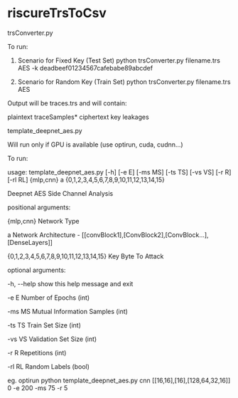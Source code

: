 # riscureTrsToCsv

trsConverter.py

To run:

1. Scenario for Fixed Key (Test Set)
python trsConverter.py filename.trs AES -k deadbeef01234567cafebabe89abcdef

2. Scenario for Random Key (Train Set)
python trsConverter.py filename.trs AES

Output will be traces.trs and will contain:

plaintext traceSamples* ciphertext key leakages


template_deepnet_aes.py

Will run only if GPU is available (use optirun, cuda, cudnn...)

To run:

usage: template_deepnet_aes.py [-h] [-e E] [-ms MS] [-ts TS] [-vs VS] [-r R]
                               [-rl RL]
                               {mlp,cnn} a
                               {0,1,2,3,4,5,6,7,8,9,10,11,12,13,14,15}

Deepnet AES Side Channel Analysis

positional arguments:

  {mlp,cnn}             Network Type
  
  a                     Network Architecture - [[convBlock1],[ConvBlock2],[ConvBlock...],[DenseLayers]]
                        
  {0,1,2,3,4,5,6,7,8,9,10,11,12,13,14,15}
                        Key Byte To Attack

optional arguments:

  -h, --help            show this help message and exit

  -e E                  Number of Epochs (int)

  -ms MS                Mutual Information Samples (int)

  -ts TS                Train Set Size (int)

  -vs VS                Validation Set Size (int)

  -r R                  Repetitions (int)

  -rl RL                Random Labels (bool)

eg. optirun python template_deepnet_aes.py cnn [[16,16],[16],[128,64,32,16]] 0 -e 200 -ms 75 -r 5